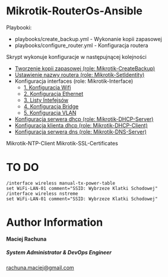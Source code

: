 Mikrotik-RouterOs-Ansible
=========

Playbooki:
- playbooks/create_backup.yml - Wykonanie kopii zapasowej
- playbooks/configure_router.yml - Konfiguracja routera

Skrypt wykonuje konfiguracje w następujnącej kolejności
- [Tworzenie kopii zapasowej (role: Mikrotik-CreateBackup)](docs/create_backup/overview.md)
- [Ustawienie nazwy routera (role: Mikrotik-SetIdentity)](docs/set_identity/overview.md)
- Konfiguracja interfaces (role: Mikrotik-Interface)
  - [1. Konfiguracja Wifi](docs/interfaces/wireless.md)
  - [2. Konfiguracja Ethernet](docs/interfaces/ethernet.md)
  - [3. Listy Intefejsów](docs/interfaces/bridge.md)
  - [4. Konfiguracja Bridge](docs/interfaces/bridge.md)
  - [5. Konfiguracja VLAN](docs/interfaces/vlan.md)
- [Konfiguracja serwera dhcp (role: Mikrotik-DHCP-Server)](docs/dhcp_server/overview.md)
- [Konfiguracja klienta dhcp (role: Mikrotik-DHCP-Client)](docs/dhcp_client/overview.md)
- [Konfiguracja serwera dns (role: Mikrotik-DNS-Server)](docs/dns_server/overview.md)

Mikrotik-NTP-Client
Mikrotik-SSL-Certificates


TO DO
=========
```
/interface wireless manual-tx-power-table
set WiFi-LAN-01 comment="SSID: Wybrzeze Klatki Schodowej"
/interface wireless nstreme
set WiFi-LAN-01 comment="SSID: Wybrzeze Klatki Schodowej"
```

Author Information
=========
 **Maciej Rachuna**
##### System Administrator & DevOps Engineer
rachuna.maciej@gmail.com